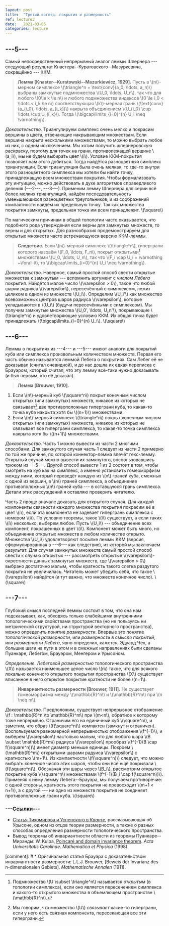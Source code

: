 ```yaml
---
layout: post
title:  "Третий взгляд: покрытия и размерность"
ref: lecture3
date:   2021-03-05
categories: lecture
---
```


## ---5---

Самый непосредственный непрерывный аналог леммы Шпернера --- следующий результат Кнастера--Куратовского--Мазуркевича, сокращённо --- ККМ.

> **Лемма [Knaster--Kuratowski--Mazurkiewicz, 1929].** 
Пусть в \\(n\\)-мерном симплексе \\(\triangle^n = \text{conv}(a_0, \ldots, a_n)\\) выбраны замкнутые подмножества \\(U_0, \ldots, U_n\\), так что для любого \\(0\le k \le n\\) и любого подмножества индексов \\(0 \le i_0 < \ldots < i_k \le n\\) соответствующая \\(k\\)-мерная грань \\(\text{conv}(a_{i_0}, \ldots, a_{i_k})\\) накрыта объединением \\(U_{i_0} \cup \ldots \cup U_{i_k}\\). Тогда \\(\bigcap\limits_{i=0}^{n} U_i \neq \varnothing\\). 

_Доказательство._
Триангулируем симплекс очень мелко и покрасим вершины в цвета, отвечающие накрывающим множествам. Если вершина накрыта несколькими множествами, то можно выбрать любое из них, с одним исключением. Мы хотим получить шпернеровскую раскраску, поэтому для точек на грани, противолежащей вершине \\(a_i\\), мы не будем выбирать цвет \\(i\\). Условие ККМ-покрытия позволяет нам этого добиться. Тогда найдётся разноцветный симплекс триангуляции. Если триангуляция была очень мелкая, то где-то внутри этого разноцветного симплекса мы хотели бы найти точку, принадлежащую всем множествам покрытия. Чтобы формализовать эту интуицию, можно действовать в духе алгоритмов справедливого деления (---2---, ---3---). Применим лемму Шпернера для серии всё более мелких триангуляций, найдём последовательность уменьшающихся разноцветных треугольников, и из соображений компактности найдём их предельную точку. Так как множества покрытия замкнуты, предельная точка им всем принадлежит.
\\(\square\\)

По магическим причинам в общей топологии часто оказывается, что подобного рода утверждения если верны для замкнутых множеств, то верны и для открытых. Для разнообразия продемонстрируем для открытых множеств часто встречающуюся версию ККМ-леммы.

> **Следствие.** 
Если \\(n\\)-мерный симплекс \\(\triangle^n\\), гиперграни которого назовём \\(F_0, \ldots, F_n\\), покрыт открытыми[^1] множествами \\(U_0, \ldots, U_n\\), так что \\(F_i \cap U_i = \varnothing ~\forall i\\), то \\(\bigcap\limits_{i=0}^{n} U_i \neq \varnothing\\). 

_Доказательство._
Наверное, самый простой способ свести открытые множества к замкнутым --- вспомнить аргумент с _числом Лебега_ покрытия. Найдётся малое число \\(\varepsilon > 0\\), такое что любой шарик радиуса \\(\varepsilon\\), пересечённый с симплексом, лежит целиком в одном из множеств \\(U_i\\). Определим \\(U_i'\\) как множество всевозможных центров шаров радиуса \\(\varepsilon\\), которые укладываются в \\(U_i\\) (будучи пересечёнными с симплексом). Мы получим замкнутые множества \\(U_0', \ldots, U_n'\\), покрывающие \\(\triangle^n\\) и удовлетворяющие условию ККМ. Их общая точка будет принадлежать \\(\bigcap\limits_{i=0}^{n} U_i\\).
\\(\square\\)

## ---6---

Леммы о покрытиях из ---4--- и ---5--- имеют аналоги для покрытий куба или симплекса произвольным количеством множеств. Первая его часть обычно называется леммой Лебега о покрытиях. Сам Лебег её не доказывал (считал очевидной), и до нас дошла их едкая переписка с Брауэром, который считал, что эту лемму всё-таки нужно доказывать (и был первым, кто её доказал).

> **Лемма [Brouwer, 1910].** 
1. Если \\(n\\)-мерный куб \\(\square^n\\) покрыт конечным числом открытых (или замкнутых) множеств, никакое из которых не связывает[^2] две противоположные гиперграни куба, то какая-то точка куба накрыта хотя бы \\((n+1)\\) множествами. 
2. Если \\(n\\)-мерный симплекс \\(\triangle^n\\) покрыт конечным числом открытых (или замкнутых) множеств, никакое из которых не связывает все гиперграни симплекса, то какая-то точка симплекса накрыта хотя бы \\((n+1)\\) множествами. 

_Доказательство._
Часть 1 можно вывести из части 2 многими способами. Для замкнутого случая часть 1 следует из части 2 примерно по той же причине, по которой коннектор-лемма влечёт гекс-лемму. 
Открытый случай можно вывести их замкнутого, воспользовавшись трюком из ---5---. Другой способ вывести 1 из 2 состоит в том, чтобы смотреть на куб как на симплекс, а именно установить гомеоморфизм между ними, который переведёт каждую из \\(n\\) граней куба, смежных с одной из вершин, в \\(n\\) граней симплекса, а объединение противоположных \\(n\\) граней куба --- в оставшуюся грань симплекса. Детали этих рассуждений я оставляю проверить читателю.

Часть 2 проще вначале доказать для открытого случая. Для каждой компоненты связности каждого множества покрытия покрасим её в цвет \\(i\\), если эта компонента не задевает гипергрань симплекса с номером \\(i\\). По условию теоремы, такое \\(i\\) существует, а если таких \\(i\\) несколько, выберем любое. Пусть \\(U_i\\) --- объединение всех компонент, покрашенных в цвет \\(i\\). Компонент может быть много, но объединение открытых множеств в любом количестве открыто. Множества \\(U_i\\) удовлетворяют посылке леммы ККМ (версия, сформулированная в ---6--- как следствие), из которой мы заключаем результат. Для случая замкнутых множеств самый простой способ свести к случаю открытых --- рассмотреть открытые \\(\varepsilon\\)-окрестности данных замкнутых множеств, где \\(\varepsilon > 0\\) выбрано достаточно малым, чтобы кратность такого слегка раздутого покрытия не увеличилась. Читатель может убедить себя, что такое \\(\varepsilon\\) найдётся (и тут важно, что множеств конечное число).
\\(\square\\)

## ---7---
Глубокий смысл последней леммы состоит в том, что она нам подсказывает, как, обходясь только слабейшими внутренними топологическими свойствами пространства (но не пользуясь ни метрической структурой, ни структурой векторного пространства), можно определить понятие _размерности_. Впервые это понятие _топологической размерности_, или _размерности в смысле покрытий_, или _размерности Лебега_, явно определил, кажется, Эдуард Чех, а большие шаги на пути в этом и в смежных направлениях были сделаны Пуанкаре, Лебегом, Брауэром, Менгером и Урысоном. 

_Определение._ _Лебеговой размерностью_ топологического пространства \\(X\\) называется наименьшее целое число \\(n\\) такое, что для всякого локально конечного открытого покрытия пространства \\(X\\) существует вписанное в него открытое покрытие кратности не более \\(n+1\\).

> **Инвариантность размерности [Brouwer, 1911].**
Не существует гомеоморфизма между \\(\mathbb{R}^n\\) и \\(\mathbb{R}^m\\) при \\(n \neq m\\).

_Доказательство._
Предположим, существует непрерывное отображение \\(f : \mathbb{R}^n \to \mathbb{R}^m\\) при \\(m<n\\), обратное к которому тоже непрерывно. Ограничим его на единичный куб \\(\square^n\\), и заметим, что образ \\(f(\square^n)\\) компактен (замкнут и ограничен). Воспользуемся равномерной непрерывностью отображения \\(f^{-1}\\), и выберем \\(\varepsilon\\) настолько малым, что для любого шара \\(B \subset \mathbb{R}^m\\) радиуса \\(\varepsilon\\) прообраз \\(f^{-1}(B \cap f(\square^n))\\) имеет диаметр меньше единицы. Покроем \\(\mathbb{R}^m\\) открытыми шарами радуиса \\(\varepsilon\\) с кратностью \\(m+1\\). Из компактности \\(f(\square^n)\\) следует, что можно выбрать конечное число этих шаров, чтобы они всё ещё покрывали \\(f(\square^n)\\). Обозначая эти шары через \\(B_i\\), рассмотрим открытое покрытие куба \\(\square^n\\) множествами \\(f^{-1}(B_i \cap f(\square^n))\\). Применяя к нему лемму Лебега--Брауэра, мы получаем противоречие: с одной стороны, кратность этого покрытия не превосходит \\(m+1 < n+1\\), а с другой --- ни одно из множеств покрытия не соединяет противоположные грани куба.
\\(\square\\)

### ---Ссылки---
* [Статья Тихомирова и Успенского в _Кванте_](http://kvant.mccme.ru/pdf/1998/03/kv0398urison.pdf), рассказывающая об Урысоне, одном из отцов теории размерности, а также о разных способах определения размерности топологического пространства. 
* Вывод теоремы об инвариантности области из теоремы Пуанкаре--Миранды: W. Kulpa, [Poincaré and domain invariance theorem](https://dml.cz/bitstream/handle/10338.dmlcz/702050/ActaCarolinae_039-1998-1_10.pdf). _Acta Universitatis Carolinae. Mathematica et Physica_ (1998).

[comment]: # * Оригинальная статья Брауэра с доказательством инвариантности размерности: L.L.J. Brouwer, [Beweis der Invarianz des n-dimensionalen Gebiets]. _Mathematische Annalen_ (1911).

[^1]: Подмножество \\(U \subset \triangle^n\\) называется _открытым_ (в топологии симплекса), если оно является пересечением симплекса и какого-то открытого множества в объемлющем пространстве \\(\mathbb{R}^n\\).

[^2]: Мы говорим, что множество \\(U\\) _связывает_ какие-то гиперграни, если у него есть связная компонента, пересекающая все эти гиперграни. 